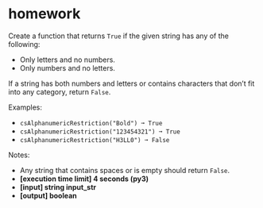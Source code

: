 # homework

Create a function that returns `True` if the given string has any of the following:

- Only letters and no numbers.
- Only numbers and no letters.

If a string has both numbers and letters or contains characters that don’t fit into any category, return `False`.

Examples:

- `csAlphanumericRestriction("Bold") ➞ True`
- `csAlphanumericRestriction("123454321") ➞ True`
- `csAlphanumericRestriction("H3LL0") ➞ False`

Notes:

- Any string that contains spaces or is empty should return `False`.
- **\[execution time limit\] 4 seconds (py3)**
- **\[input\] string input_str**
- **\[output\] boolean**
